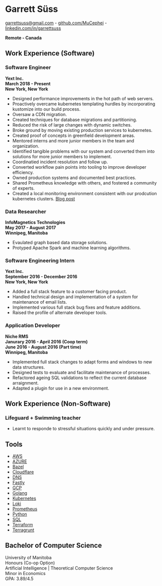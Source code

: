 # Garrett Süss

garrettsuss@gmail.com - 
[github.com/MuCephei](https://github.com/MuCephei) -
[linkedin.com/in/garrettsuss](https://www.linkedin.com/in/garrettsuss/)

**Remote - Canada**

## Work Experience (Software)

### Software Engineer
**Yext Inc.\
March 2018 - Present\
New York, New York**

* Designed performance improvements in the hot path of web servers.
* Proactively overcame kubernetes templating hurdles by incorporating kustomize into our build process.
* Oversaw a CDN migration.
* Created techniques for database migrations and partitioning.
* Reduced the risk of large changes with dynamic switches.
* Broke ground by moving existing production services to kubernetes.
* Created proof of concepts in greenfield development areas.
* Mentored interns and more junior members in the team and organization.
* Identified tangible problems with our system and converted them into solutions for more junior members to implement.
* Coordinatied incident resolution and follow up.
* Converted workflow pain points into tooling to improve developer efficiency.
* Owned production systems and documented best practices.
* Shared Prometheus knowledge with others, and fostered a community of experts.
* Created a local monitoring environment consistent with our prodcution kubernetes clusters. [Blog post](https://engblog.yext.com/post/monitoring-local-kubernetes-services-with-tilt)

### Data Researcher
**InfoMagnetics Technologies\
May 2017 - August 2017\
Winnipeg, Manitoba**

* Evaulated graph based data storage solutions.
* Protyped Apache Spark and machine learning algorithms.

### Software Engineering Intern
**Yext Inc.\
September 2016 - December 2016\
New York, New York**

* Added a full stack feature to a customer facing product.
* Handled technical design and implementation of a system for maintenance of email lists.
* Implemented various full stack bug fixes and feature additions.
* Raised the profile of alternate developer tools.

### Application Developer
**Niche RMS\
Janurary 2016 - April 2016 (Coop term)\
June 2016 - August 2016 (Part time)\
Winnipeg, Manitoba**

* Implemented full stack changes to adapt forms and windows to new data structures.
* Designed tests to evaluate and facilitate maintenance of processes.
* Refactored ageing SQL validations to reflect the current database arraignment.
* Adapted a plugin for use in a new environment.

## Work Experience (Non-Software)

### Lifeguard + Swimming teacher
* Learnt to responde to stressful situations quickly and under pressure.

## Tools
* [AWS](https://aws.amazon.com/)
* [AZURE](https://azure.microsoft.com/en-us/)
* [Bazel](https://bazel.build/)
* [Cloudflare](https://www.cloudflare.com/)
* [DNS](https://en.wikipedia.org/wiki/Domain_Name_System)
* [Fastly](https://www.fastly.com/)
* [GCP](https://cloud.google.com/)
* [Golang](https://golang.org/)
* [Kubernetes](https://kubernetes.io/)
* [Loki](https://grafana.com/docs/loki/latest/)
* [Prometheus](https://prometheus.io/)
* [Python](https://docs.python.org/3/)
* [SQL](https://www.mysql.com/)
* [Terraform](https://www.terraform.io/)
* [Terragrunt](https://terragrunt.gruntwork.io/)

## Bachelor of Computer Science
University of Manitoba\
Honours (Co-op Option)\
Artificial Intelligence | Theoretical Computer Science\
Minor in Economics\
GPA: 3.89/4.5

